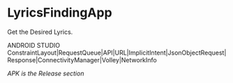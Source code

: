 # LyricsFindingApp

Get the Desired Lyrics.

ANDROID STUDIO 
ConstraintLayout|RequestQueue|API|URL|ImplicitIntent|JsonObjectRequest|Response|ConnectivityManager|Volley|NetworkInfo

*APK is the Release section*
